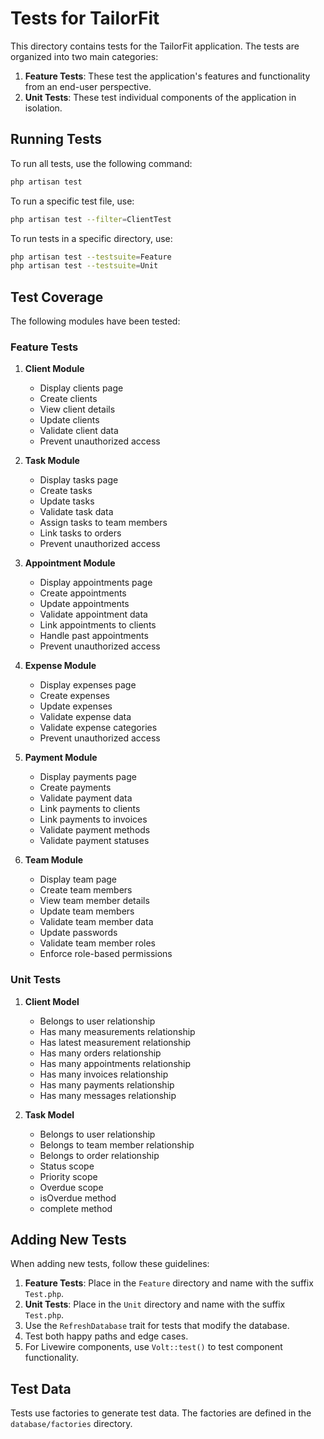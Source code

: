 # Tests for TailorFit

This directory contains tests for the TailorFit application. The tests are organized into two main categories:

1. **Feature Tests**: These test the application's features and functionality from an end-user perspective.
2. **Unit Tests**: These test individual components of the application in isolation.

## Running Tests

To run all tests, use the following command:

```bash
php artisan test
```

To run a specific test file, use:

```bash
php artisan test --filter=ClientTest
```

To run tests in a specific directory, use:

```bash
php artisan test --testsuite=Feature
php artisan test --testsuite=Unit
```

## Test Coverage

The following modules have been tested:

### Feature Tests

1. **Client Module**
   - Display clients page
   - Create clients
   - View client details
   - Update clients
   - Validate client data
   - Prevent unauthorized access

2. **Task Module**
   - Display tasks page
   - Create tasks
   - Update tasks
   - Validate task data
   - Assign tasks to team members
   - Link tasks to orders
   - Prevent unauthorized access

3. **Appointment Module**
   - Display appointments page
   - Create appointments
   - Update appointments
   - Validate appointment data
   - Link appointments to clients
   - Handle past appointments
   - Prevent unauthorized access

4. **Expense Module**
   - Display expenses page
   - Create expenses
   - Update expenses
   - Validate expense data
   - Validate expense categories
   - Prevent unauthorized access

5. **Payment Module**
   - Display payments page
   - Create payments
   - Validate payment data
   - Link payments to clients
   - Link payments to invoices
   - Validate payment methods
   - Validate payment statuses

6. **Team Module**
   - Display team page
   - Create team members
   - View team member details
   - Update team members
   - Validate team member data
   - Update passwords
   - Validate team member roles
   - Enforce role-based permissions

### Unit Tests

1. **Client Model**
   - Belongs to user relationship
   - Has many measurements relationship
   - Has latest measurement relationship
   - Has many orders relationship
   - Has many appointments relationship
   - Has many invoices relationship
   - Has many payments relationship
   - Has many messages relationship

2. **Task Model**
   - Belongs to user relationship
   - Belongs to team member relationship
   - Belongs to order relationship
   - Status scope
   - Priority scope
   - Overdue scope
   - isOverdue method
   - complete method

## Adding New Tests

When adding new tests, follow these guidelines:

1. **Feature Tests**: Place in the `Feature` directory and name with the suffix `Test.php`.
2. **Unit Tests**: Place in the `Unit` directory and name with the suffix `Test.php`.
3. Use the `RefreshDatabase` trait for tests that modify the database.
4. Test both happy paths and edge cases.
5. For Livewire components, use `Volt::test()` to test component functionality.

## Test Data

Tests use factories to generate test data. The factories are defined in the `database/factories` directory.
